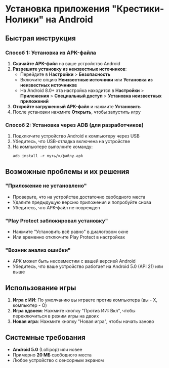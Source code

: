 # Установка приложения "Крестики-Нолики" на Android

## Быстрая инструкция

### Способ 1: Установка из APK-файла

1. **Скачайте APK-файл** на ваше устройство Android
2. **Разрешите установку из неизвестных источников**:
   - Перейдите в **Настройки** > **Безопасность**
   - Включите опцию **Неизвестные источники** или **Установка из неизвестных источников**
   - На Android 8.0+ эта настройка находится в **Настройки** > **Приложения** > **Специальный доступ** > **Установка неизвестных приложений**
3. **Откройте загруженный APK-файл** и нажмите **Установить**
4. После установки нажмите **Открыть**, чтобы запустить игру

### Способ 2: Установка через ADB (для разработчиков)

1. Подключите устройство Android к компьютеру через USB
2. Убедитесь, что USB-отладка включена на устройстве
3. На компьютере выполните команду:
   ```
   adb install -r путь/к/файлу.apk
   ```

## Возможные проблемы и их решения

### "Приложение не установлено"
- Проверьте, что на устройстве достаточно свободного места
- Удалите предыдущую версию приложения и попробуйте снова
- Убедитесь, что APK-файл не поврежден

### "Play Protect заблокировал установку"
- Нажмите "Установить всё равно" в диалоговом окне
- Или временно отключите Play Protect в настройках

### "Возник анализ ошибки"
- APK может быть несовместим с вашей версией Android
- Убедитесь, что ваше устройство работает на Android 5.0 (API 21) или выше

## Использование игры

1. **Игра с ИИ**: По умолчанию вы играете против компьютера (вы - X, компьютер - O)
2. **Игра вдвоем**: Нажмите кнопку "Против ИИ: Вкл", чтобы переключиться в режим игры на двоих
3. **Новая игра**: Нажмите кнопку "Новая игра", чтобы начать заново

## Системные требования

- **Android 5.0** (Lollipop) или новее
- Примерно **20 МБ** свободного места
- Любое устройство с сенсорным экраном